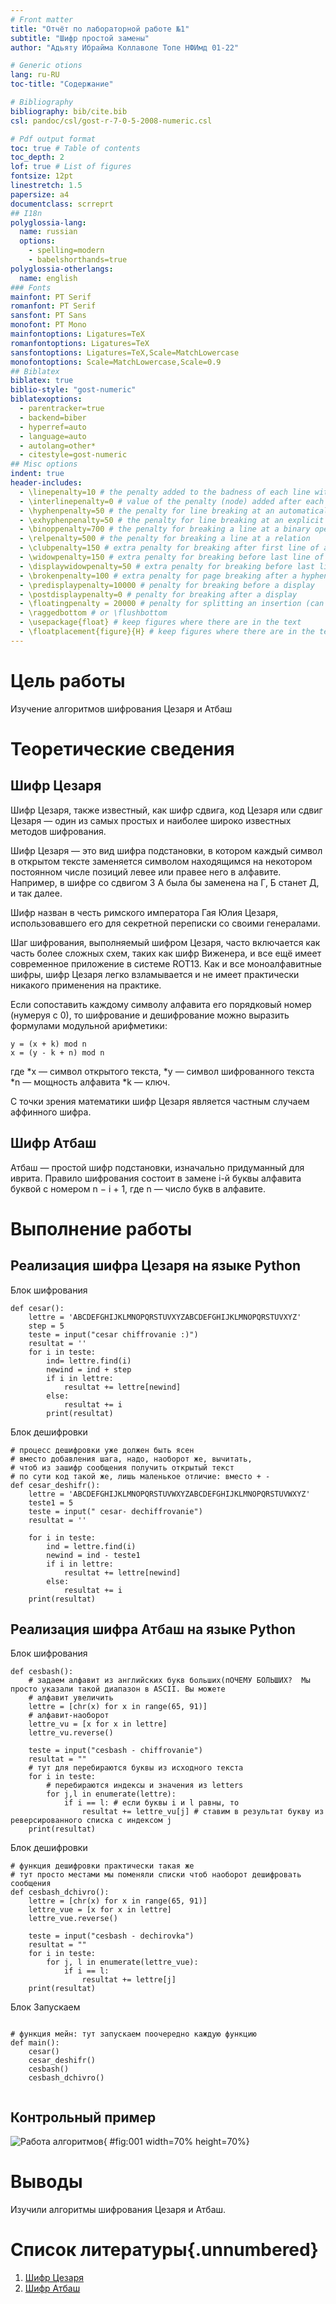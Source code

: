 ```yaml
---
# Front matter
title: "Отчёт по лабораторной работе №1"
subtitle: "Шифр простой замены"
author: "Адьяту Ибрайма Коллаволе Топе НФИмд 01-22"

# Generic otions
lang: ru-RU
toc-title: "Содержание"

# Bibliography
bibliography: bib/cite.bib
csl: pandoc/csl/gost-r-7-0-5-2008-numeric.csl

# Pdf output format
toc: true # Table of contents
toc_depth: 2
lof: true # List of figures
fontsize: 12pt
linestretch: 1.5
papersize: a4
documentclass: scrreprt
## I18n
polyglossia-lang:
  name: russian
  options:
	- spelling=modern
	- babelshorthands=true
polyglossia-otherlangs:
  name: english
### Fonts
mainfont: PT Serif
romanfont: PT Serif
sansfont: PT Sans
monofont: PT Mono
mainfontoptions: Ligatures=TeX
romanfontoptions: Ligatures=TeX
sansfontoptions: Ligatures=TeX,Scale=MatchLowercase
monofontoptions: Scale=MatchLowercase,Scale=0.9
## Biblatex
biblatex: true
biblio-style: "gost-numeric"
biblatexoptions:
  - parentracker=true
  - backend=biber
  - hyperref=auto
  - language=auto
  - autolang=other*
  - citestyle=gost-numeric
## Misc options
indent: true
header-includes:
  - \linepenalty=10 # the penalty added to the badness of each line within a paragraph (no associated penalty node) Increasing the value makes tex try to have fewer lines in the paragraph.
  - \interlinepenalty=0 # value of the penalty (node) added after each line of a paragraph.
  - \hyphenpenalty=50 # the penalty for line breaking at an automatically inserted hyphen
  - \exhyphenpenalty=50 # the penalty for line breaking at an explicit hyphen
  - \binoppenalty=700 # the penalty for breaking a line at a binary operator
  - \relpenalty=500 # the penalty for breaking a line at a relation
  - \clubpenalty=150 # extra penalty for breaking after first line of a paragraph
  - \widowpenalty=150 # extra penalty for breaking before last line of a paragraph
  - \displaywidowpenalty=50 # extra penalty for breaking before last line before a display math
  - \brokenpenalty=100 # extra penalty for page breaking after a hyphenated line
  - \predisplaypenalty=10000 # penalty for breaking before a display
  - \postdisplaypenalty=0 # penalty for breaking after a display
  - \floatingpenalty = 20000 # penalty for splitting an insertion (can only be split footnote in standard LaTeX)
  - \raggedbottom # or \flushbottom
  - \usepackage{float} # keep figures where there are in the text
  - \floatplacement{figure}{H} # keep figures where there are in the text
---
```


# Цель работы

Изучение алгоритмов шифрования Цезаря и Атбаш

# Теоретические сведения

## Шифр Цезаря

Шифр Цезаря, также известный, как шифр сдвига, код Цезаря или сдвиг Цезаря — один из самых простых и наиболее широко известных методов шифрования.

Шифр Цезаря — это вид шифра подстановки, в котором каждый символ в открытом тексте заменяется символом находящимся на некотором постоянном числе позиций левее или правее него в алфавите. Например, в шифре со сдвигом 3 А была бы заменена на Г, Б станет Д, и так далее.

Шифр назван в честь римского императора Гая Юлия Цезаря, использовавшего его для секретной переписки со своими генералами.

Шаг шифрования, выполняемый шифром Цезаря, часто включается как часть более сложных схем, таких как шифр Виженера, и все ещё имеет современное приложение в системе ROT13. Как и все моноалфавитные шифры, шифр Цезаря легко взламывается и не имеет практически никакого применения на практике.

Если сопоставить каждому символу алфавита его порядковый номер (нумеруя с 0), то шифрование и дешифрование можно выразить формулами модульной арифметики:

```
y = (x + k) mod n
x = (y - k + n) mod n
```

где
*x — символ открытого текста,
*y — символ шифрованного текста
*n — мощность алфавита
*k — ключ.

С точки зрения математики шифр Цезаря является частным случаем аффинного шифра.

## Шифр Атбаш

Атбаш — простой шифр подстановки, изначально придуманный для иврита. Правило шифрования состоит в замене i-й буквы алфавита буквой с номером n − i + 1, где n — число букв в алфавите.

# Выполнение работы

## Реализация шифра Цезаря на языке Python

Блок шифрования

```
def cesar():
    lettre = 'ABCDEFGHIJKLMNOPQRSTUVXYZABCDEFGHIJKLMNOPQRSTUVXYZ'
    step = 5
    teste = input("cesar chiffrovanie :)")
    resultat = ''
    for i in teste:
        ind= lettre.find(i)
        newind = ind + step 
        if i in lettre:
            resultat += lettre[newind]
        else:
            resultat += i
        print(resultat)
```

Блок дешифровки

```
# процесс дешифровки уже должен быть ясен
# вместо добавления шага, надо, наоборот же, вычитать, 
# чтоб из зашифр сообщения получить открытый текст
# по сути код такой же, лишь маленькое отличие: вместо + -
def сesar_deshifr():
    lettre = 'ABCDEFGHIJKLMNOPQRSTUVWXYZABCDEFGHIJKLMNOPQRSTUVWXYZ'
    teste1 = 5
    teste = input(" cesar- dechiffrovanie")
    resultat = ''

    for i in teste:
        ind = lettre.find(i)
        newind = ind - teste1
        if i in lettre:
            resultat += lettre[newind]
        else:
            resultat += i
    print(resultat)
```

## Реализация шифра Атбаш на языке Python

Блок шифрования

```
def cesbash():
    # задаем алфавит из английских букв больших(пОЧЕМУ БОЛЬШИХ?  Мы просто указали такой диапазон в ASCII. Вы можете
    # алфавит увеличить
    lettre = [chr(x) for x in range(65, 91)]
    # алфавит-наоборот
    lettre_vu = [x for x in lettre]
    lettre_vu.reverse()

    teste = input("cesbash - chiffrovanie")
    resultat = ""
    # тут для перебираются буквы из исходного текста
    for i in teste:
        # перебираются индексы и значения из letters
        for j,l in enumerate(lettre):
            if i == l: # если буквы i и l равны, то
                resultat += lettre_vu[j] # ставим в результат букву из реверсированного списка с индексом j
    print(resultat)
```

Блок дешифровки

```
# функция дешифровки практически такая же
# тут просто местами мы поменяли списки чтоб наоборот дешифровать сообщения
def cesbash_dchivro():
    lettre = [chr(x) for x in range(65, 91)]
    lettre_vue = [x for x in lettre]
    lettre_vue.reverse()

    teste = input("cesbash - dechirovka")
    resultat = ""
    for i in teste:
        for j, l in enumerate(lettre_vue):
            if i == l:
                resultat += lettre[j]
    print(resultat)
```
Блок Запускаем
```

# функция мейн: тут запускаем поочередно каждую функцию
def main():
    cesar()
    сesar_deshifr()
    cesbash()
    cesbash_dchivro()


```
## Контрольный пример

![Работа алгоритмов](image/01.png){ #fig:001 width=70% height=70%}

# Выводы

Изучили алгоритмы шифрования Цезаря и Атбаш.

# Список литературы{.unnumbered}

1. [Шифр Цезаря](https://habr.com/ru/post/534058/)
2. [Шифр Атбаш](https://habr.com/ru/post/444176/)
